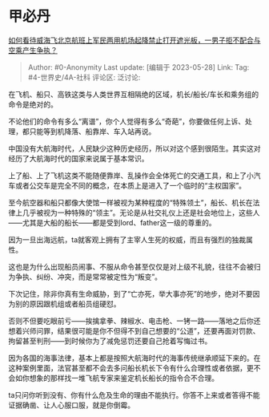 # 甲必丹
[如何看待威海飞北京航班上军民两用机场起降禁止打开遮光板，一男子拒不配合与空乘产生争执？](https://www.zhihu.com/question/602052644/answer/3047267504)

> Author: #0-Anonymity
> Last update: [编辑于 2023-05-28]
> Link:
> Tag: #4-世界史/4A-社科
> 评论区:
> 泛讨论:

在飞机、船只、高铁这类与人类世界互相隔绝的区域，机长/船长/车长和乘务组的命令是绝对的。

不论他们的命令有多么“离谱”，你个人觉得有多么“奇葩”，你要做任何上诉、处理，都只能等到机降落、船靠岸、车入站再说。

中国没有大航海时代，人民缺少这种历史经历，所以对这个感到很陌生。其实这对经历了大航海时代的国家来说属于基本常识。

上了船、上了飞机这类不能随便靠岸、乱操作会全体死亡的交通工具，和上了小汽车或者公交车是完全不同的概念，在本质上是进入了一个临时的“主权国家”。

至今航空器和船只都像大使馆一样被视为某种程度的“特殊领土”，船长、机长在法律上几乎被视为一种特殊的“领主”。无论是从社交礼仪上还是社会地位上，这些人——尤其是大船的船长——都是受到lord、father这一级的尊重的。

因为一旦出海远航，ta就客观上拥有了主宰人生死的权威，而且有强烈的独裁属性。

这也是为什么出现船员闹事、不服从命令甚至仅仅是对上级不礼貌，往往不会被归为争执、纠纷、冲突，而是常常被定性为“叛变”。

下次记住，除非你真有生命威胁，到了“亡亦死，举大事亦死”的地步，绝对不要因为别的原因跟机组或者船员组硬怼。

否则不但要吃眼前亏——挨擒拿拳、辣椒水、电击枪、一铐一路——落地之后你还想着兴师问罪，结果很可能是你不但得不到自己想要的“公道”，还要再面对罚款、拘留甚至判刑——到时候你为了减免惩罚还要自己抢着写悔过书。

因为各国的海事法律，基本上都是按照大航海时代的海事传统继承顺延下来的。在这种案例里面，法官甚至都不会去多问船长机长下令有什么合理性或者依据，更不会如你想象的那样找一堆飞航专家来鉴定机长船长的指令合不合理。

ta只问你听到没有、你有什么危及生命的理由不能执行。你答不上来或者答得不能证据确凿、让人心服口服，就是你倒霉。
